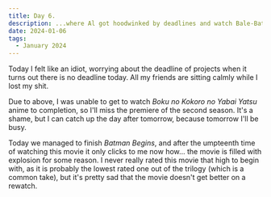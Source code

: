 ```yaml
---
title: Day 6.
description: ...where Al got hoodwinked by deadlines and watch Bale-Batman.
date: 2024-01-06
tags: 
  - January 2024
---
```

Today I felt like an idiot, worrying about the deadline of projects when it turns out there is no deadline today. All my friends are sitting calmly while I lost my shit.

Due to above, I was unable to get to watch *Boku no Kokoro no Yabai Yatsu* anime to completion, so I'll miss the premiere of the second season. It's a shame, but I can catch up the day after tomorrow, because tomorrow I'll be busy.

Today we managed to finish *Batman Begins*, and after the umpteenth time of watching this movie it only clicks to me now how... the movie is filled with explosion for some reason. I never really rated this movie that high to begin with, as it is probably the lowest rated one out of the trilogy (which is a common take), but it's pretty sad that the movie doesn't get better on a rewatch.